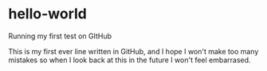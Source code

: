 # hello-world
Running my first test on GItHub

This is my first ever line written in GitHub, and I hope I won't make too many mistakes 
so when I look back at this in the future I won't feel embarrased.
